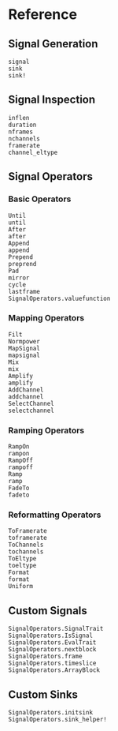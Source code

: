 # Reference

## Signal Generation

```@docs
signal
sink
sink!
```

## Signal Inspection
```@docs
inflen
duration
nframes
nchannels
framerate
channel_eltype
```
## Signal Operators

### Basic Operators

```@docs
Until
until
After
after
Append
append
Prepend
preprend
Pad
mirror
cycle
lastframe
SignalOperators.valuefunction
```

### Mapping Operators

```@docs
Filt
Normpower
MapSignal
mapsignal
Mix
mix
Amplify
amplify
AddChannel
addchannel
SelectChannel
selectchannel
```

### Ramping Operators

```@docs
RampOn
rampon
RampOff
rampoff
Ramp
ramp
FadeTo
fadeto
```

### Reformatting Operators

```@docs
ToFramerate
toframerate
ToChannels
tochannels
ToEltype
toeltype
Format
format
Uniform
```

## Custom Signals

```@docs
SignalOperators.SignalTrait
SignalOperators.IsSignal
SignalOperators.EvalTrait
SignalOperators.nextblock
SignalOperators.frame
SignalOperators.timeslice
SignalOperators.ArrayBlock
```

## Custom Sinks

```@docs
SignalOperators.initsink
SignalOperators.sink_helper!
```

```